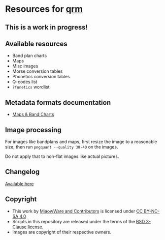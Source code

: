 # Resources for [qrm](https://github.com/miaowware/qrm2)

## **This is a work in progress!**

## Available resources
- Band plan charts
- Maps
- Misc images
- Morse conversion tables
- Phonetics conversion tables
- Q-codes list
- `?funetics` wordlist

## Metadata formats documentation
- [Maps & Band Charts](docs/maps-charts-format/)

## Image processing
For images like bandplans and maps, first resize the image to a reasonable size, then run `pngquant --quality 30-40` on the images.

Do not apply that to non-flat images like actual pictures.

## Changelog

[Available here](/changelog/)

## Copyright
- This work by [MiaowWare and Contributors](https://www.miaow.io) is licensed under [CC BY-NC-SA 4.0](https://creativecommons.org/licenses/by-nc-sa/4.0)
- Scripts in this repository are released under the terms of the [BSD 3-Clause license](LICENSE-BSD-3-CLAUSE).
- Images are copyright of their respective owners.
